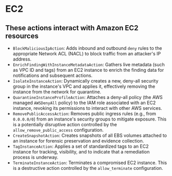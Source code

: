 # EC2

## These actions interact with Amazon EC2 resources

* `BlockMaliciousIpAction`: Adds inbound and outbound `deny` rules to the appropriate Network ACL (NACL) to block traffic from an attacker's IP address.
* `EnrichFindingWithInstanceMetadataAction`: Gathers live metadata (such as VPC ID and tags) from an EC2 instance to enrich the finding data for notifications and subsequent actions.
* `IsolateInstanceAction`: Dynamically creates a new, deny-all security group in the instance's VPC and applies it, effectively removing the instance from the network for quarantine.
* `QuarantineInstanceProfileAction`: Attaches a deny-all policy (the AWS managed `AWSDenyAll` policy) to the IAM role associated with an EC2 instance, revoking its permissions to interact with other AWS services.
* `RemovePublicAccessAction`: Removes public ingress rules (e.g., from `0.0.0.0/0`) from an instance's security groups to mitigate exposure. This is a potentially disruptive action controlled by the `allow_remove_public_access` configuration.
* `CreateSnapshotAction`: Creates snapshots of all EBS volumes attached to an instance for forensic preservation and evidence collection.
* `TagInstanceAction`: Applies a set of standardized tags to an EC2 instance for tracking, visibility, and to indicate that a remediation process is underway.
* `TerminateInstanceAction`: Terminates a compromised EC2 instance. This is a destructive action controlled by the `allow_terminate` configuration.